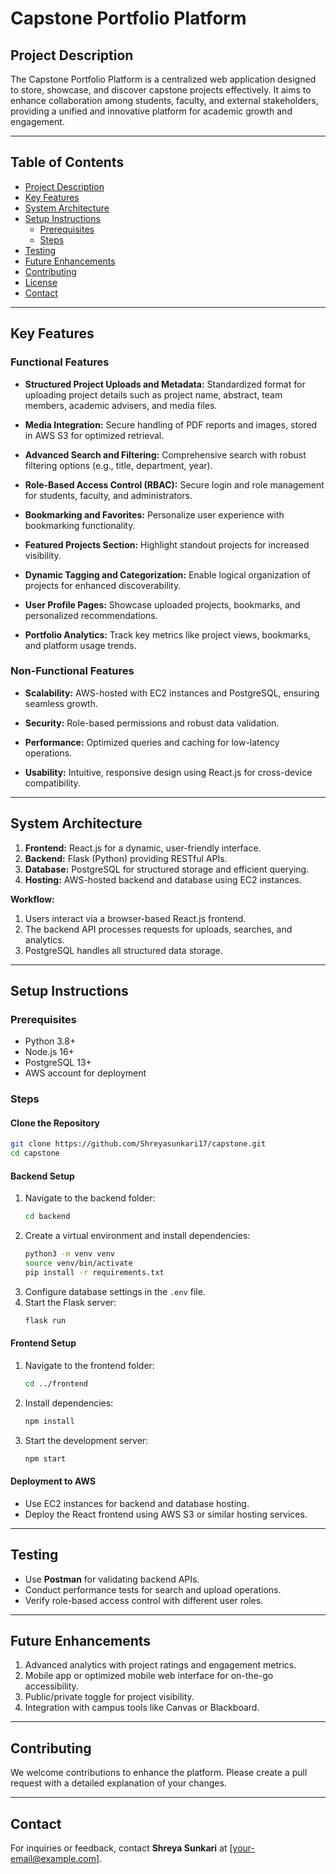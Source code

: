 # Capstone Portfolio Platform

## Project Description
The Capstone Portfolio Platform is a centralized web application designed to store, showcase, and discover capstone projects effectively. It aims to enhance collaboration among students, faculty, and external stakeholders, providing a unified and innovative platform for academic growth and engagement.

---

## Table of Contents
- [Project Description](#project-description)
- [Key Features](#key-features)
- [System Architecture](#system-architecture)
- [Setup Instructions](#setup-instructions)
  - [Prerequisites](#prerequisites)
  - [Steps](#steps)
- [Testing](#testing)
- [Future Enhancements](#future-enhancements)
- [Contributing](#contributing)
- [License](#license)
- [Contact](#contact)

---

## Key Features
### Functional Features
- **Structured Project Uploads and Metadata:**
  Standardized format for uploading project details such as project name, abstract, team members, academic advisers, and media files.

- **Media Integration:**
  Secure handling of PDF reports and images, stored in AWS S3 for optimized retrieval.

- **Advanced Search and Filtering:**
  Comprehensive search with robust filtering options (e.g., title, department, year).

- **Role-Based Access Control (RBAC):**
  Secure login and role management for students, faculty, and administrators.

- **Bookmarking and Favorites:**
  Personalize user experience with bookmarking functionality.

- **Featured Projects Section:**
  Highlight standout projects for increased visibility.

- **Dynamic Tagging and Categorization:**
  Enable logical organization of projects for enhanced discoverability.

- **User Profile Pages:**
  Showcase uploaded projects, bookmarks, and personalized recommendations.

- **Portfolio Analytics:**
  Track key metrics like project views, bookmarks, and platform usage trends.

### Non-Functional Features
- **Scalability:**
  AWS-hosted with EC2 instances and PostgreSQL, ensuring seamless growth.

- **Security:**
  Role-based permissions and robust data validation.

- **Performance:**
  Optimized queries and caching for low-latency operations.

- **Usability:**
  Intuitive, responsive design using React.js for cross-device compatibility.

---

## System Architecture
1. **Frontend:** React.js for a dynamic, user-friendly interface.
2. **Backend:** Flask (Python) providing RESTful APIs.
3. **Database:** PostgreSQL for structured storage and efficient querying.
4. **Hosting:** AWS-hosted backend and database using EC2 instances.

**Workflow:**
1. Users interact via a browser-based React.js frontend.
2. The backend API processes requests for uploads, searches, and analytics.
3. PostgreSQL handles all structured data storage.

---

## Setup Instructions
### Prerequisites
- Python 3.8+
- Node.js 16+
- PostgreSQL 13+
- AWS account for deployment

### Steps
#### Clone the Repository
```bash
git clone https://github.com/Shreyasunkari17/capstone.git
cd capstone
```

#### Backend Setup
1. Navigate to the backend folder:
   ```bash
   cd backend
   ```
2. Create a virtual environment and install dependencies:
   ```bash
   python3 -m venv venv
   source venv/bin/activate
   pip install -r requirements.txt
   ```
3. Configure database settings in the `.env` file.
4. Start the Flask server:
   ```bash
   flask run
   ```

#### Frontend Setup
1. Navigate to the frontend folder:
   ```bash
   cd ../frontend
   ```
2. Install dependencies:
   ```bash
   npm install
   ```
3. Start the development server:
   ```bash
   npm start
   ```

#### Deployment to AWS
- Use EC2 instances for backend and database hosting.
- Deploy the React frontend using AWS S3 or similar hosting services.

---

## Testing
- Use **Postman** for validating backend APIs.
- Conduct performance tests for search and upload operations.
- Verify role-based access control with different user roles.

---

## Future Enhancements
1. Advanced analytics with project ratings and engagement metrics.
2. Mobile app or optimized mobile web interface for on-the-go accessibility.
3. Public/private toggle for project visibility.
4. Integration with campus tools like Canvas or Blackboard.

---

## Contributing
We welcome contributions to enhance the platform. Please create a pull request with a detailed explanation of your changes.


---

## Contact
For inquiries or feedback, contact **Shreya Sunkari** at [your-email@example.com].

